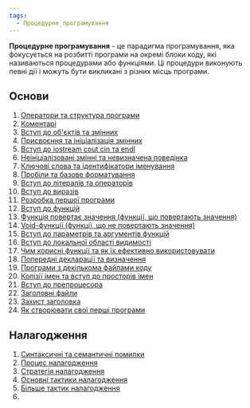 ```yaml
---
tags:
  - Процедурне_програмування
---
```

**Процедурне програмування** - це парадигма програмування, яка фокусується на розбитті програми на окремі блоки коду, які називаються процедурами або функціями. Ці процедури виконують певні дії і можуть бути викликані з різних місць програми.
## Основи
1. [Оператори та структура програми](./procedural_programming/Оператори%20та%20структура%20програми.md)
2. [Коментарі](./procedural_programming/Коментарі.md)
3. [Вступ до об'єктів та змінних](./procedural_programming/Вступ%20до%20об'єктів%20та%20змінних.md)
4. [Присвоєння та ініціалізація змінних](./procedural_programming/Присвоєння%20та%20ініціалізація%20змінних.md)
5. [Вступ до iostream cout cin та endl](./procedural_programming/Вступ%20до%20iostream%20cout%20cin%20та%20endl.md)
6. [Неініціалізовані змінні та невизначена поведінка](./procedural_programming/Неініціалізовані%20змінні%20та%20невизначена%20поведінка.md)
7. [Ключові слова та ідентифікатори іменування](./procedural_programming/Ключові%20слова%20та%20ідентифікатори%20іменування.md)
8. [Пробіли та базове форматування](./procedural_programming/Пробіли%20та%20базове%20форматування.md)
9. [Вступ до літералів та операторів](./procedural_programming/Вступ%20до%20літералів%20та%20операторів.md)
10. [Вступ до виразів](./procedural_programming/Вступ%20до%20виразів.md)
11. [Розробка першої програми](./procedural_programming/Розробка%20першої%20програми.md)
12. [Вступ до функцій](./procedural_programming/Вступ%20до%20функцій.md)
13. [Функція повертає значення (функції, що повертають значення)](./procedural_programming/Функція%20повертає%20значення%20(функції,%20що%20повертають%20значення).md)
14. [Void-функції (функції, що не повертають значення)](./procedural_programming/Void-функції%20(функції,%20що%20не%20повертають%20значення).md)
15. [Вступ до параметрів та аргументів функцій](./procedural_programming/Вступ%20до%20параметрів%20та%20аргументів%20функцій.md)
16. [Вступ до локальної області видимості](./procedural_programming/Вступ%20до%20локальної%20області%20видимості.md)
17. [Чим корисні функції та як їх ефективно використовувати](./procedural_programming/Чим%20корисні%20функції%20та%20як%20їх%20ефективно%20використовувати.md)
18. [Попередні декларації та визначення](./procedural_programming/Попередні%20декларації%20та%20визначення.md)
19. [Програми з декількома файлами коду](./procedural_programming/Програми%20з%20декількома%20файлами%20коду.md)
20. [Колізії імен та вступ до просторів імен](./procedural_programming/Колізії%20імен%20та%20вступ%20до%20просторів%20імен.md)
21. [Вступ до препроцесора](./procedural_programming/Вступ%20до%20препроцесора.md)
22. [Заголовні файли](./procedural_programming/Заголовні%20файли.md)
23. [Захист заголовка](Захист%20заголовка.md)
24. [Як створювати свої перші програми](./procedural_programming/Як%20створювати%20свої%20перші%20програми.md)
## Налагодження
1. [Синтаксичні та семантичні помилки](./debugging/Синтаксичні%20та%20семантичні%20помилки.md)
2. [Процес налагодження](./debugging/Процес%20налагодження.md)
3. [Стратегія налагодження](./debugging/Стратегія%20налагодження.md)
4. [Основні тактики налагодження](./debugging/Основні%20тактики%20налагодження.md)
5. [Більше тактик налагодження](./debugging/Більше%20тактик%20налагодження.md)
6. 